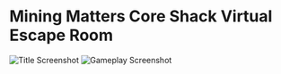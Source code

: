 # Mining Matters Core Shack Virtual Escape Room
![Title Screenshot](https://i.imgur.com/lxU0ujl.png)
![Gameplay Screenshot](https://i.imgur.com/QmC4SGp.png)
